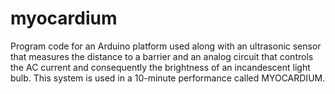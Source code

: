 # myocardium
Program code for an Arduino platform used along with an ultrasonic sensor that measures the distance to a barrier and an analog circuit that controls the AC current and consequently the brightness of an incandescent light bulb. This system is used in a 10-minute performance called MYOCARDIUM.
